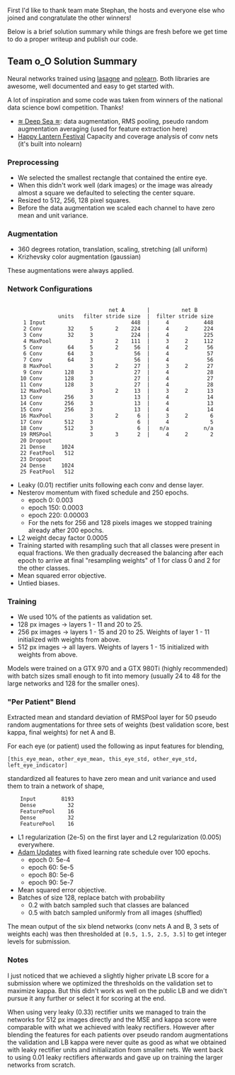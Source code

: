 First I'd like to thank team mate Stephan, the hosts and everyone 
else who joined and congratulate the other winners! 

Below is a brief solution summary while things are fresh before we get
time to do a proper writeup and publish our code.

## Team o_O Solution Summary

Neural networks trained using [lasagne](https://github.com/Lasagne/Lasagne)
and [nolearn](https://github.com/dnouri/nolearn). Both libraries are awesome, 
well documented and easy to get started with.

A lot of inspiration and some code was taken from winners of
the national data science bowl competition. Thanks!

- [≋ Deep Sea ≋](https://github.com/benanne/kaggle-ndsb): 
  data augmentation, RMS pooling, pseudo random augmentation averaging 
  (used for feature extraction here)
- [Happy Lantern Festival](https://www.kaggle.com/c/datasciencebowl/forums/t/13166/happy-lantern-festival-report-and-code)
  Capacity and coverage analysis of conv nets (it's built into nolearn)

### Preprocessing
- We selected the smallest rectangle that contained the entire eye.
- When this didn't work well (dark images) or the image was already
  almost a square we defaulted to selecting the center square.
- Resized to 512, 256, 128 pixel squares.
- Before the data augmentation we scaled each channel to have zero mean 
  and unit variance.

### Augmentation
- 360 degrees rotation, translation, scaling, stretching (all uniform)
- Krizhevsky color augmentation (gaussian)

These augmentations were always applied.

### Network Configurations
```

                                net A       |          net B
                units   filter stride size  |  filter stride size
     1 Input                           448  |     4           448
     2 Conv        32     5       2    224  |     4     2     224
     3 Conv        32     3            224  |     4           225 
     4 MaxPool            3       2    111  |     3     2     112 
     5 Conv        64     5       2     56  |     4     2      56
     6 Conv        64     3             56  |     4            57
     7 Conv        64     3             56  |     4            56
     8 MaxPool            3       2     27  |     3     2      27
     9 Conv       128     3             27  |     4            28
    10 Conv       128     3             27  |     4            27
    11 Conv       128     3             27  |     4            28
    12 MaxPool            3       2     13  |     3     2      13
    13 Conv       256     3             13  |     4            14
    14 Conv       256     3             13  |     4            13
    15 Conv       256     3             13  |     4            14
    16 MaxPool            3       2      6  |     3     2       6
    17 Conv       512     3              6  |     4             5
    18 Conv       512     3              6  |   n/a           n/a
    19 RMSPool            3       3      2  |     4     2       2
    20 Dropout
    21 Dense     1024
    22 FeatPool   512
    23 Dropout
    24 Dense     1024
    25 FeatPool   512
```
- Leaky (0.01) rectifier units following each conv and dense layer.
- Nesterov momentum with fixed schedule and 250 epochs.
    + epoch 0: 0.003
    + epoch 150: 0.0003
    + epoch 220: 0.00003
    + For the nets for 256 and 128 pixels images we stopped training already 
      after 200 epochs.
- L2 weight decay factor 0.0005
- Training started with resampling such that all classes were present in equal 
  fractions. We then gradually decreased the balancing after each epoch to
  arrive at final "resampling weights" of 1 for class 0 and 2 for the other 
  classes.
- Mean squared error objective.
- Untied biases.

### Training
- We used 10% of the patients as validation set.
- 128 px images -> layers 1 - 11 and 20 to 25.
- 256 px images -> layers 1 - 15 and 20 to 25. Weights of layer 1 - 11 initialized 
  with weights from above.
- 512 px images -> all layers. Weights of layers 1 - 15 initialized with
  weights from above.

Models were trained on a GTX 970 and a GTX 980Ti (highly recommended) with batch
sizes small enough to fit into memory (usually 24 to 48 for the large networks
and 128 for the smaller ones).

### "Per Patient" Blend
Extracted mean and standard deviation of RMSPool layer for 50 pseudo random 
augmentations for three sets of weights (best validation score, best kappa,
final weights) for net A and B.

For each eye (or patient) used the following as input features for blending,
```
[this_eye_mean, other_eye_mean, this_eye_std, other_eye_std, left_eye_indicator]
```
standardized all features to have zero mean and unit variance and used them to 
train a network of shape,
```
    Input        8193
    Dense          32
    FeaturePool    16
    Dense          32
    FeaturePool    16
```
- L1 regularization (2e-5) on the first layer and L2 regularization (0.005) 
  everywhere.
- [Adam Updates](http://arxiv.org/abs/1412.6980) with fixed learning rate
  schedule over 100 epochs.
  + epoch  0: 5e-4
  + epoch 60: 5e-5
  + epoch 80: 5e-6
  + epoch 90: 5e-7
- Mean squared error objective.
- Batches of size 128, replace batch with probability
  + 0.2 with batch sampled such that classes are balanced
  + 0.5 with batch sampled uniformly from all images (shuffled)

The mean output of the six blend networks (conv nets A and B, 3 sets of
weights each) was then thresholded at `[0.5, 1.5, 2.5, 3.5]` to get 
integer levels for submission.

### Notes
I just noticed that we achieved a slightly higher private LB score for a 
submission where we optimized the thresholds on the validation set to
maximize kappa. But this didn't work as well on the public LB and we 
didn't pursue it any further or select it for scoring at the end.

When using very leaky (0.33) rectifier units we managed to train the
networks for 512 px images directly and the MSE and kappa score were comparable
with what we achieved with leaky rectifiers. However after blending the features 
for each patients over pseudo random augmentations the validation and LB kappa 
were never quite as good as what we obtained with leaky rectifier units and
initialization from smaller nets. We went back to using 0.01 leaky rectifiers 
afterwards and gave up on training the larger networks from scratch.
